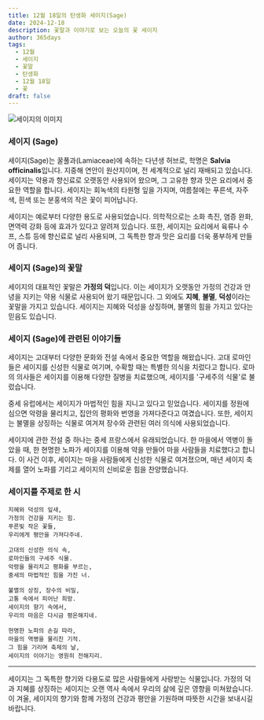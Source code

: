 ```yaml
---
title: 12월 18일의 탄생화 세이지(Sage)
date: 2024-12-18
description: 꽃말과 이야기로 보는 오늘의 꽃 세이지
author: 365days
tags:
  - 12월
  - 세이지
  - 꽃말
  - 탄생화
  - 12월 18일
  - 꽃
draft: false
---
```


![세이지의 이미지](https://cdn.pixabay.com/photo/2019/05/17/13/00/sage-4209656_640.jpg#center)


### 세이지 (Sage)

세이지(Sage)는 꿀풀과(Lamiaceae)에 속하는 다년생 허브로, 학명은 **Salvia officinalis**입니다. 지중해 연안이 원산지이며, 전 세계적으로 널리 재배되고 있습니다. 세이지는 약용과 향신료로 오랫동안 사용되어 왔으며, 그 고유한 향과 맛은 요리에서 중요한 역할을 합니다. 세이지는 회녹색의 타원형 잎을 가지며, 여름철에는 푸른색, 자주색, 흰색 또는 분홍색의 작은 꽃이 피어납니다.

세이지는 예로부터 다양한 용도로 사용되었습니다. 의학적으로는 소화 촉진, 염증 완화, 면역력 강화 등에 효과가 있다고 알려져 있습니다. 또한, 세이지는 요리에서 육류나 수프, 스튜 등에 향신료로 널리 사용되며, 그 독특한 향과 맛은 요리를 더욱 풍부하게 만들어 줍니다.

### 세이지 (Sage)의 꽃말

세이지의 대표적인 꽃말은 **가정의 덕**입니다. 이는 세이지가 오랫동안 가정의 건강과 안녕을 지키는 약용 식물로 사용되어 왔기 때문입니다. 그 외에도 **지혜**, **불멸**, **덕성**이라는 꽃말을 가지고 있습니다. 세이지는 지혜와 덕성을 상징하며, 불멸의 힘을 가지고 있다는 믿음도 있습니다.

### 세이지 (Sage)에 관련된 이야기들

세이지는 고대부터 다양한 문화와 전설 속에서 중요한 역할을 해왔습니다. 고대 로마인들은 세이지를 신성한 식물로 여기며, 수확할 때는 특별한 의식을 치렀다고 합니다. 로마의 의사들은 세이지를 이용해 다양한 질병을 치료했으며, 세이지를 '구세주의 식물'로 불렀습니다.

중세 유럽에서는 세이지가 마법적인 힘을 지니고 있다고 믿었습니다. 세이지를 정원에 심으면 악령을 물리치고, 집안의 평화와 번영을 가져다준다고 여겼습니다. 또한, 세이지는 불멸을 상징하는 식물로 여겨져 장수와 관련된 여러 의식에 사용되었습니다.

세이지에 관한 전설 중 하나는 중세 프랑스에서 유래되었습니다. 한 마을에서 역병이 돌았을 때, 한 현명한 노파가 세이지를 이용해 약을 만들어 마을 사람들을 치료했다고 합니다. 이 사건 이후, 세이지는 마을 사람들에게 신성한 식물로 여겨졌으며, 매년 세이지 축제를 열어 노파를 기리고 세이지의 신비로운 힘을 찬양했습니다.

### 세이지를 주제로 한 시

	지혜와 덕성의 잎새,  
	가정의 건강을 지키는 힘.  
	푸른빛 작은 꽃들,  
	우리에게 평안을 가져다주네.
	
	고대의 신성한 의식 속,  
	로마인들의 구세주 식물.  
	악령을 물리치고 평화를 부르는,  
	중세의 마법적인 힘을 가진 너.
	
	불멸의 상징, 장수의 비밀,  
	고통 속에서 피어난 희망.  
	세이지의 향기 속에서,  
	우리의 마음은 다시금 평온해지네.
	
	현명한 노파의 손길 따라,  
	마을의 역병을 물리친 기적.  
	그 힘을 기리며 축제의 날,  
	세이지의 이야기는 영원히 전해지리.

---

세이지는 그 독특한 향기와 다용도로 많은 사람들에게 사랑받는 식물입니다. 가정의 덕과 지혜를 상징하는 세이지는 오랜 역사 속에서 우리의 삶에 깊은 영향을 미쳐왔습니다. 이 겨울, 세이지의 향기와 함께 가정의 건강과 평안을 기원하며 따뜻한 시간을 보내시길 바랍니다.


